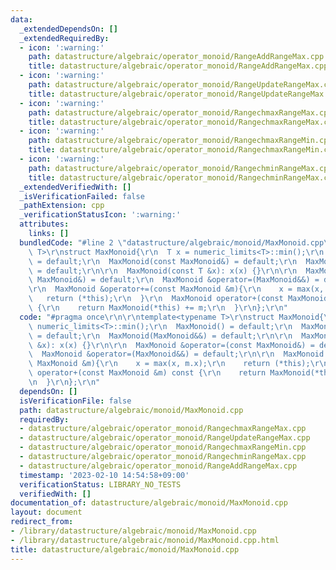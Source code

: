```yaml
---
data:
  _extendedDependsOn: []
  _extendedRequiredBy:
  - icon: ':warning:'
    path: datastructure/algebraic/operator_monoid/RangeAddRangeMax.cpp
    title: datastructure/algebraic/operator_monoid/RangeAddRangeMax.cpp
  - icon: ':warning:'
    path: datastructure/algebraic/operator_monoid/RangeUpdateRangeMax.cpp
    title: datastructure/algebraic/operator_monoid/RangeUpdateRangeMax.cpp
  - icon: ':warning:'
    path: datastructure/algebraic/operator_monoid/RangechmaxRangeMax.cpp
    title: datastructure/algebraic/operator_monoid/RangechmaxRangeMax.cpp
  - icon: ':warning:'
    path: datastructure/algebraic/operator_monoid/RangechmaxRangeMin.cpp
    title: datastructure/algebraic/operator_monoid/RangechmaxRangeMin.cpp
  - icon: ':warning:'
    path: datastructure/algebraic/operator_monoid/RangechminRangeMax.cpp
    title: datastructure/algebraic/operator_monoid/RangechminRangeMax.cpp
  _extendedVerifiedWith: []
  _isVerificationFailed: false
  _pathExtension: cpp
  _verificationStatusIcon: ':warning:'
  attributes:
    links: []
  bundledCode: "#line 2 \"datastructure/algebraic/monoid/MaxMonoid.cpp\"\n\r\ntemplate<typename\
    \ T>\r\nstruct MaxMonoid{\r\n  T x = numeric_limits<T>::min();\r\n  MaxMonoid()\
    \ = default;\r\n  MaxMonoid(const MaxMonoid&) = default;\r\n  MaxMonoid(MaxMonoid&&)\
    \ = default;\r\n\r\n  MaxMonoid(const T &x): x(x) {}\r\n\r\n  MaxMonoid &operator=(const\
    \ MaxMonoid&) = default;\r\n  MaxMonoid &operator=(MaxMonoid&&) = default;\r\n\
    \r\n  MaxMonoid &operator+=(const MaxMonoid &m){\r\n    x = max(x, m.x);\r\n \
    \   return (*this);\r\n  }\r\n  MaxMonoid operator+(const MaxMonoid &m) const\
    \ {\r\n    return MaxMonoid(*this) += m;\r\n  }\r\n};\r\n"
  code: "#pragma once\r\n\r\ntemplate<typename T>\r\nstruct MaxMonoid{\r\n  T x =\
    \ numeric_limits<T>::min();\r\n  MaxMonoid() = default;\r\n  MaxMonoid(const MaxMonoid&)\
    \ = default;\r\n  MaxMonoid(MaxMonoid&&) = default;\r\n\r\n  MaxMonoid(const T\
    \ &x): x(x) {}\r\n\r\n  MaxMonoid &operator=(const MaxMonoid&) = default;\r\n\
    \  MaxMonoid &operator=(MaxMonoid&&) = default;\r\n\r\n  MaxMonoid &operator+=(const\
    \ MaxMonoid &m){\r\n    x = max(x, m.x);\r\n    return (*this);\r\n  }\r\n  MaxMonoid\
    \ operator+(const MaxMonoid &m) const {\r\n    return MaxMonoid(*this) += m;\r\
    \n  }\r\n};\r\n"
  dependsOn: []
  isVerificationFile: false
  path: datastructure/algebraic/monoid/MaxMonoid.cpp
  requiredBy:
  - datastructure/algebraic/operator_monoid/RangechmaxRangeMax.cpp
  - datastructure/algebraic/operator_monoid/RangeUpdateRangeMax.cpp
  - datastructure/algebraic/operator_monoid/RangechmaxRangeMin.cpp
  - datastructure/algebraic/operator_monoid/RangechminRangeMax.cpp
  - datastructure/algebraic/operator_monoid/RangeAddRangeMax.cpp
  timestamp: '2023-02-10 14:54:58+09:00'
  verificationStatus: LIBRARY_NO_TESTS
  verifiedWith: []
documentation_of: datastructure/algebraic/monoid/MaxMonoid.cpp
layout: document
redirect_from:
- /library/datastructure/algebraic/monoid/MaxMonoid.cpp
- /library/datastructure/algebraic/monoid/MaxMonoid.cpp.html
title: datastructure/algebraic/monoid/MaxMonoid.cpp
---
```

